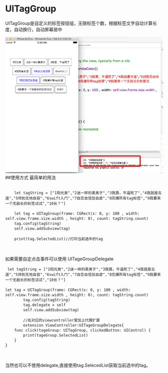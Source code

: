 # UITagGroup
UITagGroup是自定义的标签按钮组，无限标签个数，根据标签文字自动计算长度，自动换行，自动屏幕居中


![image](https://github.com/gudao/UITagGroup/blob/master/0.png)
##使用方式
最简单的用法 

```

	let tagString = ["1阳光男","2迷一样的美男子","3我靠，牛逼死了","4我就是古道","5帅到无地自容","6swift入门","7自恋自信加自虐","8完爆所有tag标签","9我要来一个无敌长的标签试试","10长？"] 
	 
    let tag = UITagGroup(frame: CGRect(x: 0, y: 100 , width: self.view.frame.size.width , height: 0), count: tagString.count)
    tag.config(tagString)
    self.view.addSubview(tag) 
        
    print(tag.SelectedList)//打印当前选中的tag
    
        
```


如果需要自定点击事件可以使用 UITageGroupDelegate

``` 
 let tagString = ["1阳光男","2迷一样的美男子","3我靠，牛逼死了","4我就是古道","5帅到无地自容","6swift入门","7自恋自信加自虐","8完爆所有tag标签","9我要来一个无敌长的标签试试","10长？"] 
 
let tag = UITagGroup(frame: CGRect(x: 0, y: 100 , width: self.view.frame.size.width , height: 0), count: tagString.count)
        tag.config(tagString)
        tag.delegate = self
        self.view.addSubview(tag) 
        
        //在对应的viewcontroller里加上代理扩展
        extension ViewController:UITageGroupDelegate{
    func click(tageGroup: UITagGroup, clickedButton: UIControl) {
        print(tageGroup.SelectedList)
    }
}

        
```
当然也可以不使用delegate,直接使用tag.SelecedList获取当前选中的tag。